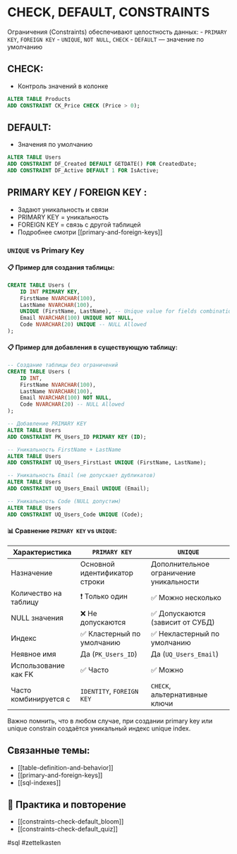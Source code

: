 # CHECK, DEFAULT, CONSTRAINTS

Ограничения (Constraints) обеспечивают целостность данных:
	- `PRIMARY KEY`, `FOREIGN KEY`
	- `UNIQUE`, `NOT NULL`, `CHECK`
	- `DEFAULT` — значение по умолчанию
## CHECK:
- Контроль значений в колонке
```sql
ALTER TABLE Products
ADD CONSTRAINT CK_Price CHECK (Price > 0);
```

## DEFAULT:
- Значения по умолчанию
```sql
ALTER TABLE Users
ADD CONSTRAINT DF_Created DEFAULT GETDATE() FOR CreatedDate;
ADD CONSTRAINT DF_Active DEFAULT 1 FOR IsActive;
```

## PRIMARY KEY / FOREIGN KEY :
- Задают уникальность и связи
- PRIMARY KEY = уникальность
- FOREIGN KEY = связь с другой таблицей
- Подробнее смотри [[primary-and-foreign-keys]]
### `UNIQUE` vs Primary Key

#### 📋 Пример для создания таблицы:
```sql
CREATE TABLE Users (
    ID INT PRIMARY KEY,
    FirstName NVARCHAR(100),
    LastName NVARCHAR(100),
    UNIQUE (FirstName, LastName), -- Unique value for fields combination
    Email NVARCHAR(100) UNIQUE NOT NULL, 
    Code NVARCHAR(20) UNIQUE -- NULL Allowed
);
```

#### 📋 Пример для добавления в существующую таблицу:
```sql
-- Создание таблицы без ограничений
CREATE TABLE Users (
    ID INT,
    FirstName NVARCHAR(100),
    LastName NVARCHAR(100),
    Email NVARCHAR(100) NOT NULL, 
    Code NVARCHAR(20) -- NULL Allowed
);

-- Добавление PRIMARY KEY
ALTER TABLE Users
ADD CONSTRAINT PK_Users_ID PRIMARY KEY (ID);

-- Уникальность FirstName + LastName
ALTER TABLE Users
ADD CONSTRAINT UQ_Users_FirstLast UNIQUE (FirstName, LastName);

-- Уникальность Email (не допускает дубликатов)
ALTER TABLE Users
ADD CONSTRAINT UQ_Users_Email UNIQUE (Email);

-- Уникальность Code (NULL допустим)
ALTER TABLE Users
ADD CONSTRAINT UQ_Users_Code UNIQUE (Code);
```


#### 📊 Сравнение `PRIMARY KEY` vs `UNIQUE`:

|Характеристика|`PRIMARY KEY`|`UNIQUE`|
|---|---|---|
|Назначение|Основной идентификатор строки|Дополнительное ограничение уникальности|
|Количество на таблицу|❗ Только один|✅ Можно несколько|
|NULL значения|❌ Не допускаются|✅ Допускаются (зависит от СУБД)|
|Индекс|✅ Кластерный по умолчанию|✅ Некластерный по умолчанию|
|Неявное имя|Да (`PK_Users_ID`)|Да (`UQ_Users_Email`)|
|Использование как FK|✅ Часто|✅ Можно|
|Часто комбинируется с|`IDENTITY`, `FOREIGN KEY`|`CHECK`, альтернативные ключи|
Важно помнить, что в любом случае, при создании primary key или unique constrain создаётся уникальный индекс unique index.

## Связанные темы:
- [[table-definition-and-behavior]]
- [[primary-and-foreign-keys]]
- [[sql-indexes]]

## 🔁 Практика и повторение
- [[constraints-check-default_bloom]]
- [[constraints-check-default_quiz]]

#sql #zettelkasten